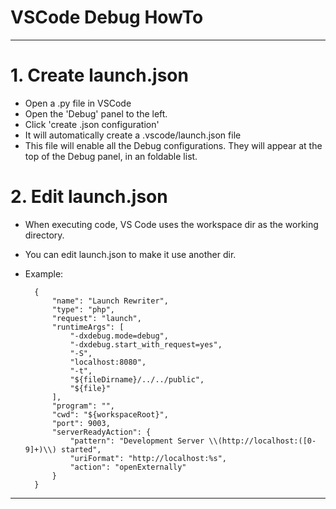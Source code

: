 # VSCode Debug HowTo
-------------------------------------------------------------------------------

# 1. Create launch.json
- Open a .py file in VSCode
- Open the 'Debug' panel to the left.
- Click 'create .json configuration'
- It will automatically create a .vscode/launch.json file
- This file will enable all the Debug configurations.
  They will appear at the top of the Debug panel, in an foldable list.

# 2. Edit launch.json
- When executing code, VS Code uses the workspace dir as the working directory.
- You can edit launch.json to make it use another dir.
- Example:

        {
            "name": "Launch Rewriter",
            "type": "php",
            "request": "launch",
            "runtimeArgs": [
                "-dxdebug.mode=debug",
                "-dxdebug.start_with_request=yes",
                "-S",
                "localhost:8080",
                "-t",
                "${fileDirname}/../../public",
                "${file}"
            ],
            "program": "",
            "cwd": "${workspaceRoot}",
            "port": 9003,
            "serverReadyAction": {
                "pattern": "Development Server \\(http://localhost:([0-9]+)\\) started",
                "uriFormat": "http://localhost:%s",
                "action": "openExternally"
            }
        }


-------------------------------------------------------------------------------

